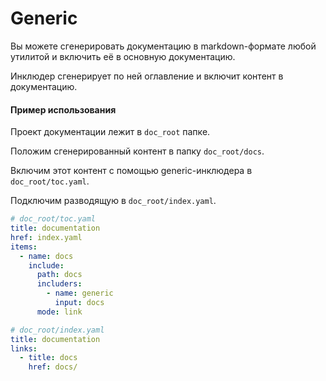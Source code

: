 # Generic

Вы можете сгенерировать документацию в markdown-формате любой утилитой и включить её в основную документацию.

Инклюдер сгенерирует по ней оглавление и включит контент в документацию.

#### Пример использования

Проект документации лежит в `doc_root` папке.

Положим сгенерированный контент в папку `doc_root/docs`.

Включим этот контент с помощью generic-инклюдера в `doc_root/toc.yaml`.

Подключим разводящую в `doc_root/index.yaml`.

```yaml
# doc_root/toc.yaml
title: documentation
href: index.yaml
items:
  - name: docs
    include:
      path: docs
      includers:
        - name: generic
          input: docs
      mode: link
```

```yaml
# doc_root/index.yaml
title: documentation
links:
  - title: docs
    href: docs/
```
